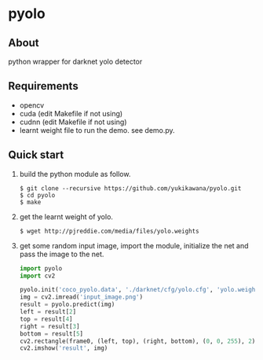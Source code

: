 # pyolo
## About
python wrapper for darknet yolo detector

## Requirements
* opencv
* cuda (edit Makefile if not using)
* cudnn (edit Makefile if not using)
* learnt weight file to run the demo. see demo.py.

## Quick start
1. build the python module as follow.
     ```
     $ git clone --recursive https://github.com/yukikawana/pyolo.git
     $ cd pyolo
     $ make
     ```
2. get the learnt weight of yolo. 
     ```
     $ wget http://pjreddie.com/media/files/yolo.weights
     ```
     
3. get some random input image, import the module, initialize the net and pass the image to the net.
     ```python
     import pyolo
     import cv2
     
     pyolo.init('coco_pyolo.data', './darknet/cfg/yolo.cfg', 'yolo.weights')
     img = cv2.imread('input_image.png')
     result = pyolo.predict(img)
     left = result[2]
     top = result[4]
     right = result[3]
     bottom = result[5]
     cv2.rectangle(frame0, (left, top), (right, bottom), (0, 0, 255), 2)
     cv2.imshow('result', img)
     ```

